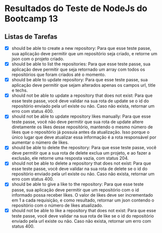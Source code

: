 # Resultados do Teste de NodeJs do Bootcamp 13

## Listas de Tarefas

- [x] should be able to create a new repository: Para que esse teste passe, sua aplicação deve permitir que um repositório seja criado, e retorne um json com o projeto criado.
- [x] should be able to list the repositories: Para que esse teste passe, sua aplicação deve permitir que seja retornado um array com todos os repositórios que foram criados até o momento.
- [x] should be able to update repository: Para que esse teste passe, sua aplicação deve permitir que sejam alterados apenas os campos url, title e techs.
- [x] should not be able to update a repository that does not exist: Para que esse teste passe, você deve validar na sua rota de update se o id do repositório enviado pela url existe ou não. Caso não exista, retornar um erro com status 400.
- [x] should not be able to update repository likes manually: Para que esse teste passe, você não deve permitir que sua rota de update altere diretamente os likes desse repositório, mantendo o mesmo número de likes que o repositório já possuia antes da atualização. Isso porque o único lugar que deve atualizar essa informação é a rota responsável por aumentar o número de likes.
- [x] should be able to delete the repository: Para que esse teste passe, você deve permitir que a sua rota de delete exclua um projeto, e ao fazer a exclusão, ele retorne uma resposta vazia, com status 204.
- [x] should not be able to delete a repository that does not exist: Para que esse teste passe, você deve validar na sua rota de delete se o id do repositório enviado pela url existe ou não. Caso não exista, retornar um erro com status 400.
- [x] should be able to give a like to the repository: Para que esse teste passe, sua aplicação deve permitir que um repositório com o id informado possa receber likes. O valor de likes deve ser incrementado em 1 a cada requisição, e como resultado, retornar um json contendo o repositório com o número de likes atualizado.
- [x] should not be able to like a repository that does not exist: Para que esse teste passe, você deve validar na sua rota de like se o id do repositório enviado pela url existe ou não. Caso não exista, retornar um erro com status 400.

## 